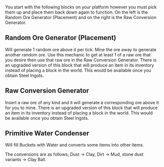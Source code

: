 You start with the following blocks on your platform however you must pick them up and place them back down again to function. On the left is the Random Ore Generator (Placement) and on the right is the Raw Conversion Generator.

## Random Ore Generator (Placement)

Will generate 1 random ore above it per tick. Mine the ore away to generate another random ore. Use this mechanic to get at least 1 of a raw ore that you desire then use that raw ore in the Raw Conversion Generator. There is an upgraded version of this block that will produce an item in its inventory instead of placing a block in the world. This would be available once you obtain Steel Ingots.

## Raw Conversion Generator

Insert a raw ore of any kind and it will generate a corresponding ore above it for you to mine. There is an upgraded version of this block that will produce an item in its inventory instead of placing a block in the world. This would be available once you obtain Steel Ingots.

## Primitive Water Condenser

Will fill Buckets with Water and converts some items into other items.

The conversions are as follows; Dust -> Clay, Dirt -> Mud, stone dust variants -> Clay Ball.
